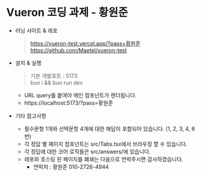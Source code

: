 # Vueron 코딩 과제 - 황원준

- 러닝 사이트 & 레포

  > https://vueron-test.vercel.app/?pass=황원준  
  > https://github.com/Maetel/vueron-test

- 설치 & 실행

  > 기본 개발포트 : 5173  
  > bun i && bun run dev
  - URL query를 붙여야 메인 컴포넌트가 렌더됩니다.
  - https://localhost:5173/?pass=황원준

- 기타 참고사항
  - 필수문항 1개와 선택문항 4개에 대한 해답이 포함되어 있습니다. (1, 2, 3, 4, 6번)
  - 각 정답 별 페이지 컴포넌트는 src/Tabs.tsx에서 브라우징 할 수 있습니다.
  - 각 정답에 대한 코어 로직들은 src/answers/에 있습니다.
  - 레포와 호스팅 된 페이지를 폐쇄는 다음으로 연락주시면 감사하겠습니다.
    - 연락처 : 황원준 010-2726-4944
